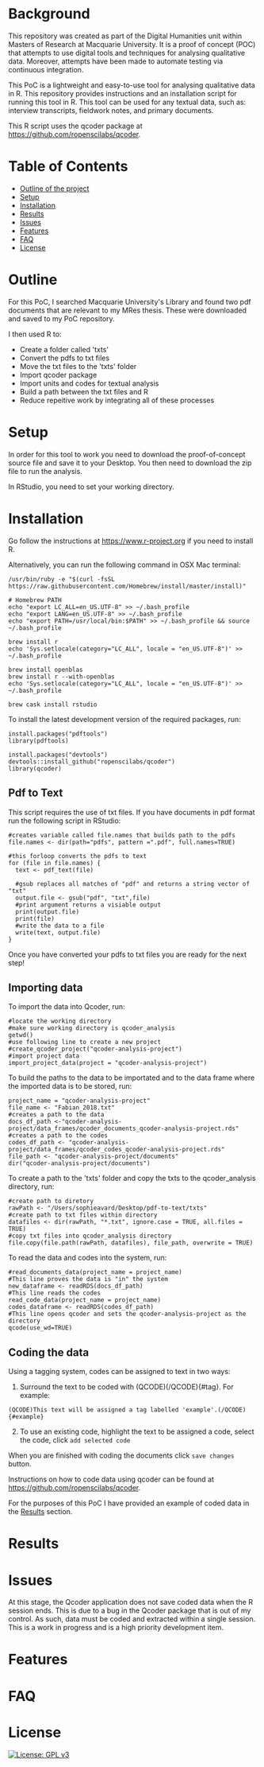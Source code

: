 

# Background
This repository was created as part of the Digital Humanities unit within Masters of Research at Macquarie University. It is a proof of concept (POC) that attempts to use digital tools and techniques for analysing qualitative data. Moreover, attempts have been made to automate testing via continuous integration. 

This PoC is a lightweight and easy-to-use tool for analysing qualitative data in R. This repository provides instructions and an installation script for running this tool in R. This tool can be used for any textual data, such as: interview transcripts, fieldwork notes, and primary documents.

This R script uses the qcoder package at https://github.com/ropenscilabs/qcoder. 


# Table of Contents
- [Outline of the project](#outline)
- [Setup](#setup)
- [Installation](#installation)
- [Results](#results)
- [Issues](#issues)
- [Features](#features)
- [FAQ](#faq)
- [License](#license)

# Outline
For this PoC, I searched Macquarie University's Library and found two pdf documents that are relevant to my MRes thesis. These were downloaded and saved to my PoC repository. 

I then used R to:
- Create a folder called 'txts'
- Convert the pdfs to txt files 
- Move the txt files to the 'txts' folder
- Import qcoder package 
- Import units and codes for textual analysis 
- Build a path between the txt files and R 
- Reduce repeitive work by integrating all of these processes


# Setup
In order for this tool to work you need to download the proof-of-concept source file and save it to your Desktop. You then need to download the zip file to run the analysis. 

In RStudio, you need to set your working directory.

# Installation 
Go follow the instructions at https://www.r-project.org if you need to install R. 

Alternatively, you can run the following command in OSX Mac terminal:
```xcode-select --install
/usr/bin/ruby -e "$(curl -fsSL https://raw.githubusercontent.com/Homebrew/install/master/install)"

# Homebrew PATH
echo "export LC_ALL=en_US.UTF-8" >> ~/.bash_profile
echo "export LANG=en_US.UTF-8" >> ~/.bash_profile
echo "export PATH=/usr/local/bin:$PATH" >> ~/.bash_profile && source ~/.bash_profile

brew install r
echo 'Sys.setlocale(category="LC_ALL", locale = "en_US.UTF-8")' >> ~/.bash_profile

brew install openblas
brew install r --with-openblas
echo 'Sys.setlocale(category="LC_ALL", locale = "en_US.UTF-8")' >> ~/.bash_profile

brew cask install rstudio
```

To install the latest development version of the required packages, run:

```Rscript
install.packages("pdftools")
library(pdftools)

install.packages("devtools")
devtools::install_github("ropenscilabs/qcoder")
library(qcoder)
```

## Pdf to Text 
This script requires the use of txt files. If you have documents in pdf format run the following script in RStudio:

```Rscript
#creates variable called file.names that builds path to the pdfs 
file.names <- dir(path="pdfs", pattern =".pdf", full.names=TRUE)

#this forloop converts the pdfs to text
for (file in file.names) {
  text <- pdf_text(file)

  #gsub replaces all matches of "pdf" and returns a string vector of "txt"
  output.file <- gsub("pdf", "txt",file)
  #print argument returns a visiable output
  print(output.file)
  print(file)
  #write the data to a file
  write(text, output.file)
}

```
Once you have converted your pdfs to txt files you are ready for the next step!

## Importing data
To import the data into Qcoder, run: 
```Rscript
#locate the working directory
#make sure working directory is qcoder_analysis
getwd()
#use following line to create a new project
#create_qcoder_project("qcoder-analysis-project")
#import project data
import_project_data(project = "qcoder-analysis-project")
```

To build the paths to the data to be importated and to the data frame where the imported data is to be stored, run: 
```Rscript
project_name = "qcoder-analysis-project"
file_name <- "Fabian_2018.txt"
#creates a path to the data
docs_df_path <-"qcoder-analysis-project/data_frames/qcoder_documents_qcoder-analysis-project.rds"
#creates a path to the codes
codes_df_path <- "qcoder-analysis-project/data_frames/qcoder_codes_qcoder-analysis-project.rds"
file_path <- "qcoder-analysis-project/documents"
dir("qcoder-analysis-project/documents")
```

To create a path to the 'txts' folder and copy the txts to the qcoder_analysis directory, run:
```Rscript
#create path to diretory
rawPath <- "/Users/sophieavard/Desktop/pdf-to-text/txts"
#create path to txt files within directory
datafiles <- dir(rawPath, "*.txt", ignore.case = TRUE, all.files = TRUE)
#copy txt files into qcoder_analysis directory
file.copy(file.path(rawPath, datafiles), file_path, overwrite = TRUE)
```

To read the data and codes into the system, run:
```Rscript 
#read_documents_data(project_name = project_name)
#This line proves the data is "in" the system
new_dataframe <- readRDS(docs_df_path)
#This line reads the codes 
read_code_data(project_name = project_name)
codes_dataframe <- readRDS(codes_df_path)
#This line opens qcoder and sets the qcoder-analysis-project as the directory
qcode(use_wd=TRUE)
```

## Coding the data 
Using a tagging system, codes can be assigned to text in two ways:
1. Surround the text to be coded with (QCODE)(/QCODE){#tag}. For example: 

```(QCODE)This text will be assigned a tag labelled 'example'.(/QCODE){#example}```

2. To use an existing code, highlight the text to be assigned a code, select the code, click ```add selected code```

When you are finished with coding the documents click ```save changes``` button.

Instructions on how to code data using qcoder can be found at https://github.com/ropenscilabs/qcoder. 

For the purposes of this PoC I have provided an example of coded data in the [Results](#results) section. 

# Results


# Issues
At this stage, the Qcoder application does not save coded data when the R session ends. This is due to a bug in the Qcoder package that is out of my control. As such, data must be coded and extracted within a single session. This is a work in progress and is a high priority development item. 

# Features

# FAQ

# License
[![License: GPL v3](https://img.shields.io/badge/License-GPLv3-blue.svg)](https://www.gnu.org/licenses/gpl-3.0)

